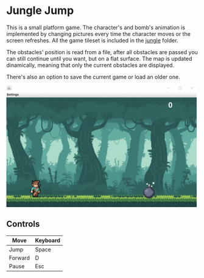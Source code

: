 # Jungle Jump

This is a small platform game. The character's and bomb's animation is implemented by changing pictures every time the character moves or the screen refreshes.
All the game tileset is included in the [jungle](https://github.com/nandor23/platform-game/tree/main/jungle) folder.

The obstacles' position is read from a file, after all obstacles are passed you can still continue until you want, but on a flat surface. The map is updated dinamically, meaning that only the current obstacles are displayed.

There's also an option to save the current game or load an older one.

<img src="https://github.com/nandor23/platform-game/blob/main/gif_1.gif" alt="drawing" width="500"/>



## Controls

| Move         | Keyboard  |
|--------------|-----------|
| Jump         | Space     |
| Forward      | D         |
| Pause        | Esc       |
